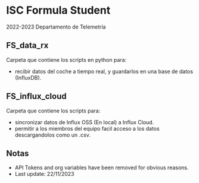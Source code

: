 # ISC Formula Student
2022-2023 Departamento de Telemetría


## FS_data_rx
  Carpeta que contiene los scripts en python para:
  - recibir datos del coche a tiempo real, y guardarlos en una base de datos (InfluxDB).

## FS_influx_cloud
  Carpeta que contiene los scripts para:
  - sincronizar datos de Influx OSS (En local) a Influx Cloud.
  - permitir a los miembros del equipo facil acceso a los datos descargandolos como un .csv.




## Notas
- API Tokens and org variables have been removed for obvious reasons.
- Last update: 22/11/2023
